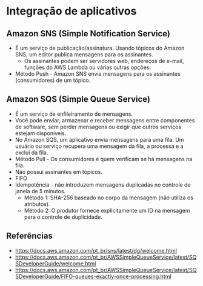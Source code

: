 # Integração de aplicativos

## Amazon SNS (Simple Notification Service)

- É um serviço de publicação/assinatura. Usando tópicos do Amazon SNS, um editor publica mensagens para os assinantes.
    - Os assinantes podem ser servidores web, endereços de e-mail, funções do AWS Lambda ou várias outras opções.
- Método Push - Amazon SNS envia mensagens para os assinantes (consumidores) de um tópico.

## Amazon SQS (Simple Queue Service)

- É um serviço de enfileiramento de mensagens.
- Você pode enviar, armazenar e receber mensagens entre componentes de software, sem perder mensagens ou exigir que outros serviços estejam disponíveis.
- No Amazon SQS, um aplicativo envia mensagens para uma fila. Um usuário ou serviço recupera uma mensagem da fila, a processa e a exclui da fila.
- Método Pull - Os consumidores é quem verificam se há mensagens na fila.
- Não possui assinantes em tópicos.
- FIFO
- Idempotência - não introduzem mensagens duplicadas no controle de janela de 5 minutos.
    - Método 1: SHA-256 baseado no corpo da mensagem (não utiliza os atributos).
    - Método 2: O produtor fornece explicitamente um ID na mensagem para o controle de duplicidade. 

## Referências

- <https://docs.aws.amazon.com/pt_br/sns/latest/dg/welcome.html>
- <https://docs.aws.amazon.com/pt_br/AWSSimpleQueueService/latest/SQSDeveloperGuide/welcome.html>
- <https://docs.aws.amazon.com/pt_br/AWSSimpleQueueService/latest/SQSDeveloperGuide/FIFO-queues-exactly-once-processing.html>
